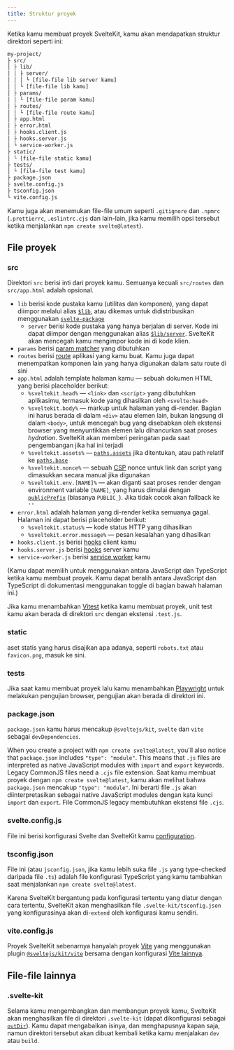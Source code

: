 ```yaml
---
title: Struktur proyek
---
```


Ketika kamu membuat proyek SvelteKit, kamu akan mendapatkan struktur direktori seperti ini:

```bash
my-project/
├ src/
│ ├ lib/
│ │ ├ server/
│ │ │ └ [file-file lib server kamu]
│ │ └ [file-file lib kamu]
│ ├ params/
│ │ └ [file-file param kamu]
│ ├ routes/
│ │ └ [file-file route kamu]
│ ├ app.html
│ ├ error.html
│ ├ hooks.client.js
│ ├ hooks.server.js
│ └ service-worker.js
├ static/
│ └ [file-file static kamu]
├ tests/
│ └ [file-file test kamu]
├ package.json
├ svelte.config.js
├ tsconfig.json
└ vite.config.js
```

Kamu juga akan menemukan file-file umum seperti `.gitignore` dan `.npmrc` (`.prettierrc`, `.eslintrc.cjs` dan lain-lain, jika kamu memilih opsi tersebut ketika menjalankan `npm create svelte@latest`).

## File proyek

### src

Direktori `src` berisi inti dari proyek kamu. Semuanya kecuali `src/routes` dan `src/app.html` adalah opsional.

- `lib` berisi kode pustaka kamu (utilitas dan komponen), yang dapat diimpor melalui alias [`$lib`](modules#$lib), atau dikemas untuk didistribusikan menggunakan [`svelte-package`](packaging)
  - `server` berisi kode pustaka yang hanya berjalan di server. Kode ini dapat diimpor dengan menggunakan alias [`$lib/server`](server-only-modules). SvelteKit akan mencegah kamu mengimpor kode ini di kode klien.
- `params` berisi [param matcher](advanced-routing#matching) yang dibutuhkan
- `routes` berisi [route](routing) aplikasi yang kamu buat. Kamu juga dapat menempatkan komponen lain yang hanya digunakan dalam satu route di sini
- `app.html` adalah template halaman kamu — sebuah dokumen HTML yang berisi placeholder berikut:
  - `%sveltekit.head%` — `<link>` dan `<script>` yang dibutuhkan aplikasimu, termasuk kode yang dihasilkan oleh `<svelte:head>`
  - `%sveltekit.body%` — markup untuk halaman yang di-render. Bagian ini harus berada di dalam `<div>` atau elemen lain, bukan langsung di dalam `<body>`, untuk mencegah bug yang disebabkan oleh ekstensi browser yang menyuntikkan elemen lalu dihancurkan saat proses _hydration_. SvelteKit akan memberi peringatan pada saat pengembangan jika hal ini terjadi
  - `%sveltekit.assets%` — [`paths.assets`](configuration#paths) jika ditentukan, atau path relatif ke [`paths.base`](configuration#paths)
  - `%sveltekit.nonce%` — sebuah [CSP](configuration#csp) nonce untuk link dan script yang dimasukkan secara manual jika digunakan
  - `%sveltekit.env.[NAME]%` — akan diganti saat proses render dengan environment variable `[NAME]`, yang harus dimulai dengan [`publicPrefix`](configuration#env) (biasanya `PUBLIC_`). Jika tidak cocok akan fallback ke `''`
- `error.html` adalah halaman yang di-render ketika semuanya gagal. Halaman ini dapat berisi placeholder berikut:
  - `%sveltekit.status%` — kode status HTTP yang dihasilkan
  - `%sveltekit.error.message%` — pesan kesalahan yang dihasilkan
- `hooks.client.js` berisi [hooks](hooks) client kamu
- `hooks.server.js` berisi [hooks](hooks) server kamu
- `service-worker.js` berisi [service worker](service-workers) kamu

(Kamu dapat memilih untuk menggunakan antara JavaScript dan TypeScript ketika kamu membuat proyek. Kamu dapat beralih antara JavaScript dan TypeScript di dokumentasi menggunakan toggle di bagian bawah halaman ini.)

Jika kamu menambahkan [Vitest](https://vitest.dev) ketika kamu membuat proyek, unit test kamu akan berada di direktori `src` dengan ekstensi `.test.js`.

### static

aset statis yang harus disajikan apa adanya, seperti `robots.txt` atau `favicon.png`, masuk ke sini.

### tests

Jika saat kamu membuat proyek lalu kamu menambahkan [Playwright](https://playwright.dev/) untuk melakukan pengujian browser, pengujian akan berada di direktori ini.

### package.json

`package.json` kamu harus mencakup `@sveltejs/kit`, `svelte` dan `vite` sebagai `devDependencies`.

When you create a project with `npm create svelte@latest`, you'll also notice that `package.json` includes `"type": "module"`. This means that `.js` files are interpreted as native JavaScript modules with `import` and `export` keywords. Legacy CommonJS files need a `.cjs` file extension.
Saat kamu membuat proyek dengan `npm create svelte@latest`, kamu akan melihat bahwa `package.json` mencakup `"type": "module"`. Ini berarti file `.js` akan diinterpretasikan sebagai native JavaScript modules dengan kata kunci `import` dan `export`. File CommonJS legacy membutuhkan ekstensi file `.cjs`.

### svelte.config.js

File ini berisi konfigurasi Svelte dan SvelteKit kamu [configuration](configuration).

### tsconfig.json

File ini (atau `jsconfig.json`, jika kamu lebih suka file `.js` yang type-checked daripada file `.ts`) adalah file konfigurasi TypeScript yang kamu tambahkan saat menjalankan `npm create svelte@latest`. 

Karena SvelteKit bergantung pada konfigurasi tertentu yang diatur dengan cara tertentu, SvelteKit akan menghasilkan file `.svelte-kit/tsconfig.json` yang konfigurasinya akan di-`extend` oleh konfigurasi kamu sendiri.

### vite.config.js

Proyek SvelteKit sebenarnya hanyalah proyek [Vite](https://vitejs.dev) yang menggunakan plugin [`@sveltejs/kit/vite`](modules#sveltejs-kit-vite) bersama dengan konfigurasi [Vite lainnya](https://vitejs.dev/config/).

## File-file lainnya

### .svelte-kit

Selama kamu mengembangkan dan membangun proyek kamu, SvelteKit akan menghasilkan file di direktori `.svelte-kit` (dapat dikonfigurasi sebagai [`outDir`](configuration#outdir)). Kamu dapat mengabaikan isinya, dan menghapusnya kapan saja, namun direktori tersebut akan dibuat kembali ketika kamu menjalakan `dev` atau `build`.

